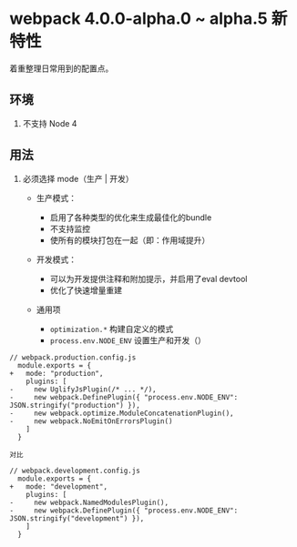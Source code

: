 # webpack 4.0.0-alpha.0 ~ alpha.5 新特性

着重整理日常用到的配置点。

## 环境

1. 不支持 Node 4

## 用法

1. 必须选择 mode（生产 | 开发）
    
    - 生产模式：
        - 启用了各种类型的优化来生成最佳化的bundle
        - 不支持监控
        - 使所有的模块打包在一起（即：作用域提升）
    
    - 开发模式：
        - 可以为开发提供注释和附加提示，并启用了eval devtool
        - 优化了快速增量重建
        
    - 通用项
        - `optimization.*` 构建自定义的模式
        - `process.env.NODE_ENV` 设置生产和开发（）
        
```text
// webpack.production.config.js
  module.exports = {
+   mode: "production",
    plugins: [
-     new UglifyJsPlugin(/* ... */),
-     new webpack.DefinePlugin({ "process.env.NODE_ENV": JSON.stringify("production") }),
-     new webpack.optimize.ModuleConcatenationPlugin(),
-     new webpack.NoEmitOnErrorsPlugin()
    ]
  }
  
对比
  
// webpack.development.config.js
  module.exports = {
+   mode: "development",
    plugins: [
-     new webpack.NamedModulesPlugin(),
-     new webpack.DefinePlugin({ "process.env.NODE_ENV": JSON.stringify("development") }),
    ]
  }
```